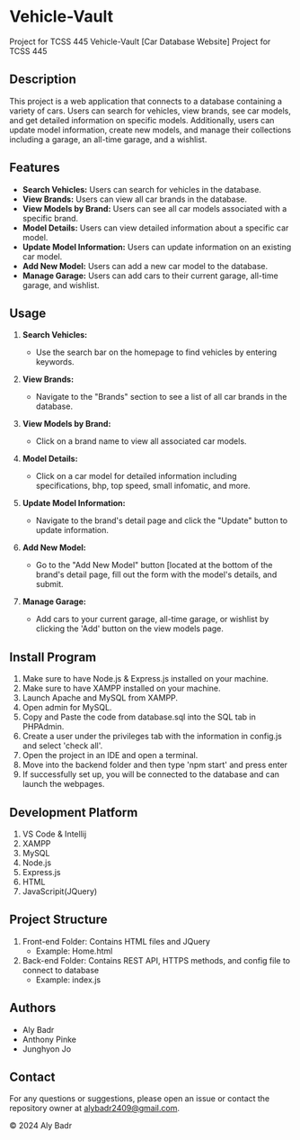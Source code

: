 # Vehicle-Vault
Project for TCSS 445
Vehicle-Vault [Car Database Website]
Project for TCSS 445


## Description
This project is a web application that connects to a database containing a variety of cars. Users can search for vehicles, view brands, see car models, and get detailed information on specific models. Additionally, users can update model information, create new models, and manage their collections including a garage, an all-time garage, and a wishlist.

## Features
- **Search Vehicles:** Users can search for vehicles in the database.
- **View Brands:** Users can view all car brands in the database.
- **View Models by Brand:** Users can see all car models associated with a specific brand.
- **Model Details:** Users can view detailed information about a specific car model.
- **Update Model Information:** Users can update information on an existing car model.
- **Add New Model:** Users can add a new car model to the database.
- **Manage Garage:** Users can add cars to their current garage, all-time garage, and wishlist.


## Usage

1. **Search Vehicles:**
   - Use the search bar on the homepage to find vehicles by entering keywords.

2. **View Brands:**
   - Navigate to the "Brands" section to see a list of all car brands in the database.

3. **View Models by Brand:**
   - Click on a brand name to view all associated car models.

4. **Model Details:**
   - Click on a car model for detailed information including specifications, bhp, top speed, small infomatic, and more.

5. **Update Model Information:**
   - Navigate to the brand's detail page and click the "Update" button to update information.

6. **Add New Model:**
   - Go to the "Add New Model" button [located at the bottom of the brand's detail page, fill out the form with the model's details, and submit.

7. **Manage Garage:**
   - Add cars to your current garage, all-time garage, or wishlist by clicking the 'Add' button on the view models page.
  
## Install Program

1. Make sure to have Node.js & Express.js installed on your machine.
2. Make sure to have XAMPP installed on your machine.
3. Launch Apache and MySQL from XAMPP.
4. Open admin for MySQL.
5. Copy and Paste the code from database.sql into the SQL tab in PHPAdmin.
6. Create a user under the privileges tab with the information in config.js and select 'check all'.
7. Open the project in an IDE and open a terminal.
8. Move into the backend folder and then type 'npm start' and press enter
9. If successfully set up, you will be connected to the database and can launch the webpages.

## Development Platform

1. VS Code & Intellij
2. XAMPP
3. MySQL
4. Node.js
5. Express.js
6. HTML
7. JavaScripit(JQuery)

## Project Structure
1. Front-end Folder: Contains HTML files and JQuery
     - Example: Home.html
3. Back-end Folder: Contains REST API, HTTPS methods, and config file to connect to database
     - Example: index.js
    
## Authors
- Aly Badr  
- Anthony Pinke
- Junghyon Jo

## Contact
For any questions or suggestions, please open an issue or contact the repository owner at alybadr2409@gmail.com.

© 2024 Aly Badr
